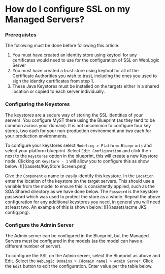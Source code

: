 # How do I configure SSL on my Managed Servers?

### Prerequistes
The following must be done before following this article:
1. You must have created an identity store using keytool for any certificates would need to use for the configuration of SSL on WebLogic Server
2. You must have created a trust store using keytool for all of the Certificate Authorities you wish to trust, including the ones you used to sign the identity certificates from step 1.
3. These Java Keystores must be installed on the targets either in a shared location or copied to each server individually.


### Configuring the Keystores
The keystores are a secure way of storing the SSL identities of your servers. You configure MyST there using the Blueprint (as they tend to be common across your domain). It is not uncommon to configure four key stores, two each for your non-production environment and two each for your production environments. 

To configure your keystores select `Modeling > Platform Blueprints` and select your platform blueprint. Select `Edit Configuration` and click the `+` next to the `Keystores` option in the blueprint, this will create a new Keystore node. Clicking on `Keystore - 1` will allow you to configure this as show below:
![](/assets/KeyStore Screen.png)

Give the `Component` a name to easily identify this keystore. In the `Location` enter the location of the keystore on the target servers. This should use a variable from the model to ensure this is consistently applied, such as the SOA Shared directory as we have done below. The `Password` is the keystore password which was used to protect the store as a whole. Repeat the above configuration for any additional keystores you need, in general you will need at least two. An example of this is shown below:
![](/assets/acme JKS config.png).

### Configure the Admin Server
The Admin server can be configured in the Blueprint, but the Managed Servers must be configured in the models (as the model can have a different number of server).

To configure the SSL on the Admin server, select the Blueprint as above and Edit. Select the `WebLogic Domains > [domain name] > Admin Server`. Click the `Edit` button to edit the configuration. Enter value per the table below.
